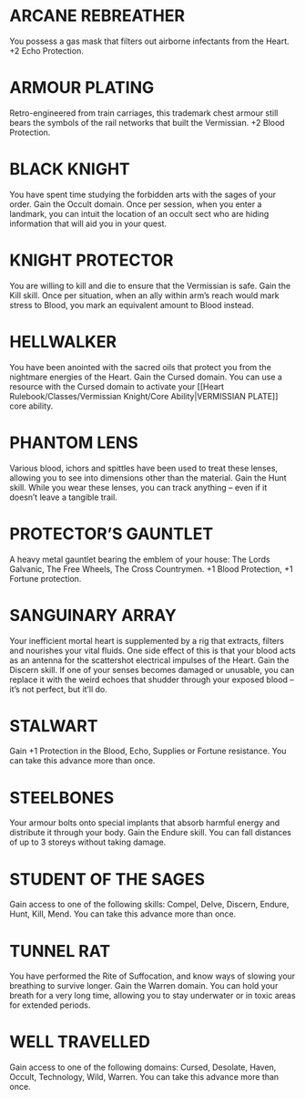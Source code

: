 # ARCANE REBREATHER
You possess a gas mask that filters out airborne infectants from the Heart. +2 Echo Protection.

# ARMOUR PLATING
Retro-engineered from train carriages, this trademark chest armour still bears the symbols of the rail networks that built the Vermissian. +2 Blood Protection.

# BLACK KNIGHT
You have spent time studying the forbidden arts with the sages of your order. Gain the Occult domain. Once per session, when you enter a landmark, you can intuit the location of an occult sect who are hiding information that will aid you in your quest.

# KNIGHT PROTECTOR 
You are willing to kill and die to ensure that the Vermissian is safe. Gain the Kill skill. Once per situation, when an ally within arm’s reach would mark stress to Blood, you mark an equivalent amount to Blood instead.

# HELLWALKER
You have been anointed with the sacred oils that protect you from the nightmare energies of the Heart. Gain the Cursed domain. You can use a resource with the Cursed domain to activate your [[Heart Rulebook/Classes/Vermissian Knight/Core Ability|VERMISSIAN PLATE]] core ability.

# PHANTOM LENS
Various blood, ichors and spittles have been used to treat these lenses, allowing you to see into dimensions other than the material. Gain the Hunt skill. While you wear these lenses, you can track anything – even if it doesn’t leave a tangible trail.

# PROTECTOR’S GAUNTLET
A heavy metal gauntlet bearing the emblem of your house: The Lords Galvanic, The Free Wheels, The Cross Countrymen.
+1 Blood Protection, +1 Fortune protection.

# SANGUINARY ARRAY
Your inefficient mortal heart is supplemented by a rig that extracts, filters and nourishes your vital fluids. One side effect of this is that your blood acts as an antenna for the scattershot electrical impulses of the Heart. 
Gain the Discern skill. If one of your senses becomes damaged or unusable, you can replace it with the weird echoes that shudder through your exposed blood – it’s not perfect, but it’ll do.

# STALWART
Gain +1 Protection in the Blood, Echo, Supplies or Fortune resistance. You can take this advance more than once.

# STEELBONES
Your armour bolts onto special implants that absorb harmful energy and distribute it through your body. Gain the Endure skill. You can fall distances of up to 3 storeys without taking damage.

# STUDENT OF THE SAGES
Gain access to one of the following skills: Compel, Delve, Discern, Endure, Hunt, Kill, Mend. You can take this advance more than once.

# TUNNEL RAT
You have performed the Rite of Suffocation, and know ways of slowing your breathing to survive longer. Gain the Warren domain. You can hold your breath for a very long time, allowing you to stay underwater or in toxic areas for extended periods.

# WELL TRAVELLED
Gain access to one of the following domains: Cursed, Desolate, Haven, Occult, Technology, Wild, Warren. You can take this advance more than once.